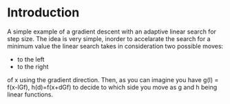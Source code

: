# Introduction
A simple example of a gradient descent with an adaptive linear search for step size.  The idea is very simple, inorder to accelarate the search for a minimum value the linear search takes in consideration two possible moves:

  * to the left 
  * to the right 
  
of x using the gradient direction. Then, as you can imagine you have g(l) = f(x-lGf), h(d)=f(x+dGf) to decide to which side you move as g and h being linear functions.  

